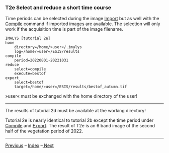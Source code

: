 ### T2e	Select and reduce a short time course

Time periods can be selected during the image [Import](../manual/3_Import.md) but as well with the [Compile](../manual/4_Compile.md) command if imported images are available. The selection will only work if the acquisition time is part of the image filename.

```
IMALYS [tutorial 2e]
home
	directory=/home/»user«/.imalys
	log=/home/»user«/ESIS/results
compile
	period=20220801-20221031
reduce
	select=compile
	execute=bestof	
export
	select=bestof
	target=/home/»user«/ESIS/results/bestof_autumn.tif
```

»user« must be exchanged with the home directory of the user!

---

The results of tutorial 2d must be available at the working directory!

Tutorial 2e is nearly identical to tutorial 2b except the time period under [Compile](../manual/4_Compile.md) and [Export](../manual/11_Export.md). The result of T2e is an 6 band image of the second half of the vegetation period of 2022. 

----

[Previous](2d_Autoselect.md) – [Index](Index.md) –[ Next](3a_Vegetation.md)

